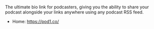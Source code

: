 The ultimate bio link for podcasters, giving you the ability to share your podcast alongside your links anywhere using any podcast RSS feed.

* Home: https://pod1.co/
